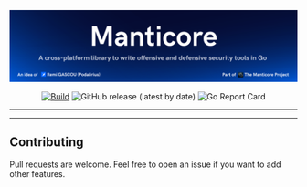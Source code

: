 ![](./.github/banner.png)

<p align="center">
    <a href="https://github.com/TheManticoreProject/Manticore/actions/workflows/release.yaml" title="Build"><img alt="Build" src="https://github.com/TheManticoreProject/Manticore/actions/workflows/unit_tests.yaml/badge.svg"></a>
    <img alt="GitHub release (latest by date)" src="https://img.shields.io/github/v/release/TheManticoreProject/Manticore">
    <img alt="Go Report Card" src="https://goreportcard.com/badge/github.com/TheManticoreProject/Manticore">    
    <br>
</p>

---



---

## Contributing

Pull requests are welcome. Feel free to open an issue if you want to add other features.
